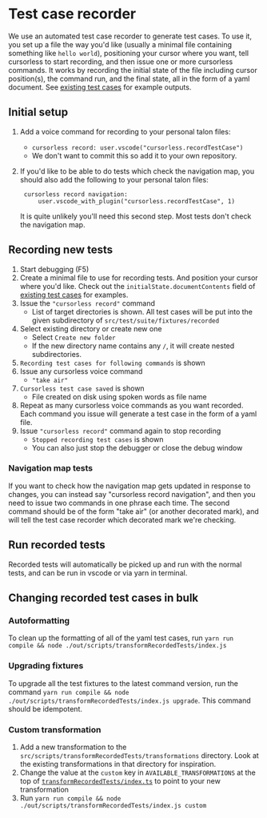 # Test case recorder

We use an automated test case recorder to generate test cases. To use it, you
set up a file the way you'd like (usually a minimal file containing something
like `hello world`), positioning your cursor where you want, tell cursorless to
start recording, and then issue one or more cursorless commands. It works by
recording the initial state of the file including cursor position(s), the
command run, and the final state, all in the form of a yaml document. See
[existing test cases](../src/test/suite/fixtures/recorded) for example outputs.

## Initial setup

1.  Add a voice command for recording to your personal talon files:
    - `cursorless record: user.vscode("cursorless.recordTestCase")`
    - We don't want to commit this so add it to your own repository.
1.  If you'd like to be able to do tests which check the navigation map, you should also add the following to your personal talon files:

         cursorless record navigation:
             user.vscode_with_plugin("cursorless.recordTestCase", 1)

    It is quite unlikely you'll need this second step. Most tests don't check the navigation map.

## Recording new tests

1. Start debugging (F5)
1. Create a minimal file to use for recording tests. And position your cursor
   where you'd like. Check out the `initialState.documentContents` field of
   [existing test cases](../src/test/suite/fixtures/recorded) for examples.
1. Issue the `"cursorless record"` command
   - List of target directories is shown. All test cases will be put into the
     given subdirectory of `src/test/suite/fixtures/recorded`
1. Select existing directory or create new one
   - Select `Create new folder`
   - If the new directory name contains any `/`, it will create nested
     subdirectories.
1. `Recording test cases for following commands` is shown
1. Issue any cursorless voice command
   - `"take air"`
1. `Cursorless test case saved` is shown
   - File created on disk using spoken words as file name
1. Repeat as many cursorless voice commands as you want recorded. Each command
   you
   issue will generate a test case in the form of a yaml file.
1. Issue `"cursorless record"` command again to stop recording
   - `Stopped recording test cases` is shown
   - You can also just stop the debugger or close the debug window

### Navigation map tests

If you want to check how the navigation map gets updated in response to changes, you can instead say "cursorless record navigation", and then you need to issue two commands in one phrase each time. The second command should be of the form "take air" (or another decorated mark), and will tell the test case recorder which decorated mark we're checking.

## Run recorded tests

Recorded tests will automatically be picked up and run with the normal tests,
and can be run in vscode or via yarn in terminal.

## Changing recorded test cases in bulk

### Autoformatting

To clean up the formatting of all of the yaml test cases, run `yarn run compile && node ./out/scripts/transformRecordedTests/index.js`

### Upgrading fixtures

To upgrade all the test fixtures to the latest command version, run the command `yarn run compile && node ./out/scripts/transformRecordedTests/index.js upgrade`. This command should be idempotent.

### Custom transformation

1. Add a new transformation to the `src/scripts/transformRecordedTests/transformations` directory. Look at the existing transformations in that directory for inspiration.
1. Change the value at the `custom` key in `AVAILABLE_TRANSFORMATIONS` at the top of
   [`transformRecordedTests/index.ts`](../src/scripts/transformRecordedTests/index.ts) to
   point to your new transformation
1. Run `yarn run compile && node ./out/scripts/transformRecordedTests/index.js custom`
